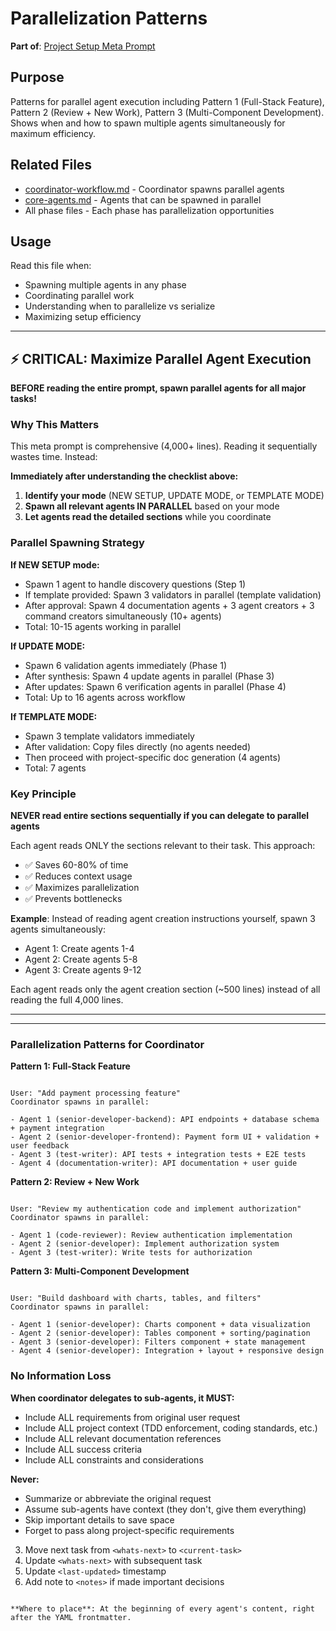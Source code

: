 # Parallelization Patterns

**Part of**: [Project Setup Meta Prompt](../project-setup-meta-prompt.md)

## Purpose

Patterns for parallel agent execution including Pattern 1 (Full-Stack Feature), Pattern 2 (Review + New Work), Pattern 3 (Multi-Component Development). Shows when and how to spawn multiple agents simultaneously for maximum efficiency.

## Related Files

- [coordinator-workflow.md](coordinator-workflow.md) - Coordinator spawns parallel agents
- [core-agents.md](core-agents.md) - Agents that can be spawned in parallel
- All phase files - Each phase has parallelization opportunities

## Usage

Read this file when:
- Spawning multiple agents in any phase
- Coordinating parallel work
- Understanding when to parallelize vs serialize
- Maximizing setup efficiency

---

## ⚡ CRITICAL: Maximize Parallel Agent Execution

**BEFORE reading the entire prompt, spawn parallel agents for all major tasks!**

### Why This Matters

This meta prompt is comprehensive (4,000+ lines). Reading it sequentially wastes time. Instead:

**Immediately after understanding the checklist above:**

1. **Identify your mode** (NEW SETUP, UPDATE MODE, or TEMPLATE MODE)
2. **Spawn all relevant agents IN PARALLEL** based on your mode
3. **Let agents read the detailed sections** while you coordinate

### Parallel Spawning Strategy

**If NEW SETUP mode:**

- Spawn 1 agent to handle discovery questions (Step 1)
- If template provided: Spawn 3 validators in parallel (template validation)
- After approval: Spawn 4 documentation agents + 3 agent creators + 3 command creators simultaneously (10+ agents)
- Total: 10-15 agents working in parallel

**If UPDATE MODE:**

- Spawn 6 validation agents immediately (Phase 1)
- After synthesis: Spawn 4 update agents in parallel (Phase 3)
- After updates: Spawn 6 verification agents in parallel (Phase 4)
- Total: Up to 16 agents across workflow

**If TEMPLATE MODE:**

- Spawn 3 template validators immediately
- After validation: Copy files directly (no agents needed)
- Then proceed with project-specific doc generation (4 agents)
- Total: 7 agents

### Key Principle

**NEVER read entire sections sequentially if you can delegate to parallel agents**

Each agent reads ONLY the sections relevant to their task. This approach:

- ✅ Saves 60-80% of time
- ✅ Reduces context usage
- ✅ Maximizes parallelization
- ✅ Prevents bottlenecks

**Example**: Instead of reading agent creation instructions yourself, spawn 3 agents simultaneously:

- Agent 1: Create agents 1-4
- Agent 2: Create agents 5-8
- Agent 3: Create agents 9-12

Each agent reads only the agent creation section (~500 lines) instead of all reading the full 4,000 lines.

---

---

### Parallelization Patterns for Coordinator

**Pattern 1: Full-Stack Feature**
```

User: "Add payment processing feature"
Coordinator spawns in parallel:

- Agent 1 (senior-developer-backend): API endpoints + database schema + payment integration
- Agent 2 (senior-developer-frontend): Payment form UI + validation + user feedback
- Agent 3 (test-writer): API tests + integration tests + E2E tests
- Agent 4 (documentation-writer): API documentation + user guide

```

**Pattern 2: Review + New Work**
```

User: "Review my authentication code and implement authorization"
Coordinator spawns in parallel:

- Agent 1 (code-reviewer): Review authentication implementation
- Agent 2 (senior-developer): Implement authorization system
- Agent 3 (test-writer): Write tests for authorization

```

**Pattern 3: Multi-Component Development**
```

User: "Build dashboard with charts, tables, and filters"
Coordinator spawns in parallel:

- Agent 1 (senior-developer): Charts component + data visualization
- Agent 2 (senior-developer): Tables component + sorting/pagination
- Agent 3 (senior-developer): Filters component + state management
- Agent 4 (senior-developer): Integration + layout + responsive design

```

### No Information Loss

**When coordinator delegates to sub-agents, it MUST:**
- Include ALL requirements from original user request
- Include ALL project context (TDD enforcement, coding standards, etc.)
- Include ALL relevant documentation references
- Include ALL success criteria
- Include ALL constraints and considerations

**Never:**
- Summarize or abbreviate the original request
- Assume sub-agents have context (they don't, give them everything)
- Skip important details to save space
- Forget to pass along project-specific requirements



3. Move next task from `<whats-next>` to `<current-task>`
4. Update `<whats-next>` with subsequent task
5. Update `<last-updated>` timestamp
6. Add note to `<notes>` if made important decisions
```

**Where to place**: At the beginning of every agent's content, right after the YAML frontmatter.

